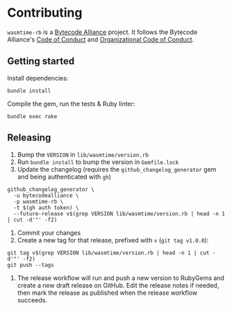 # Contributing

`wasmtime-rb` is a [Bytecode Alliance] project. It follows the Bytecode
Alliance's [Code of Conduct] and [Organizational Code of Conduct].

## Getting started

Install dependencies:

```
bundle install
```

Compile the gem, run the tests & Ruby linter:

```
bundle exec rake
```

## Releasing

1. Bump the `VERSION` in `lib/wasmtime/version.rb`
1. Run `bundle install` to bump the version in `Gemfile.lock`
1. Update the changelog (requires the `github_changelog_generator` gem and being authenticated with `gh`)
  
```
github_changelog_generator \
  -u bytecodealliance \
  -p wasmtime-rb \
  -t $(gh auth token) \
  --future-release v$(grep VERSION lib/wasmtime/version.rb | head -n 1 | cut -d'"' -f2)
```
1. Commit your changes
1. Create a new tag for that release, prefixed with `v` (`git tag v1.0.0`):
  
  ```
  git tag v$(grep VERSION lib/wasmtime/version.rb | head -n 1 | cut -d'"' -f2)
  git push --tags
  ```
1. The release workflow will run and push a new version to RubyGems and create
   a new draft release on GitHub. Edit the release notes if needed, then
   mark the release as published when the release workflow succeeds.


[Bytecode Alliance]: https://bytecodealliance.org/
[Code of Conduct]: https://github.com/bytecodealliance/wasmtime/blob/main/CODE_OF_CONDUCT.md
[Organizational Code of Conduct]: https://github.com/bytecodealliance/wasmtime/blob/main/ORG_CODE_OF_CONDUCT.md
